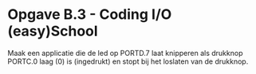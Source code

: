 # Opgave B.3 - Coding I/O (easy)School
Maak een applicatie die de led op PORTD.7 laat knipperen als drukknop PORTC.0 laag (0) is (ingedrukt) en stopt bij het loslaten van de drukknop.
